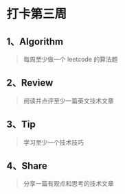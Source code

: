 # 打卡第三周

## 1、Algorithm

> 每周至少做一个 leetcode 的算法题



## 2、Review

> 阅读并点评至少一篇英文技术文章



## 3、Tip

> 学习至少一个技术技巧



## 4、Share

> 分享一篇有观点和思考的技术文章





